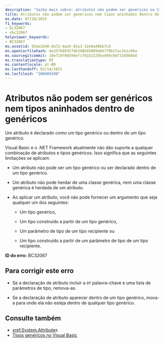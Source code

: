 ```yaml
---
description: 'Saiba mais sobre: atributos não podem ser genéricos ou tipos aninhados dentro de genéricos'
title: Atributos não podem ser genéricos nem tipos aninhados dentro de genéricos
ms.date: 07/20/2015
f1_keywords:
- bc32067
- vbc32067
helpviewer_keywords:
- BC32067
ms.assetid: 93ae2848-0a72-4ae5-82a3-32e0a49bb7cd
ms.openlocfilehash: 0a357b89357db398b93009d047f0b1fac2e1c89a
ms.sourcegitcommit: 10e719780594efc781b15295e499c66f316068b8
ms.translationtype: MT
ms.contentlocale: pt-BR
ms.lasthandoff: 02/14/2021
ms.locfileid: "100484100"
---
```

# <a name="attributes-cannot-be-generics-or-types-nested-inside-generics"></a>Atributos não podem ser genéricos nem tipos aninhados dentro de genéricos

Um atributo é declarado como um tipo genérico ou dentro de um tipo genérico.

Visual Basic e o .NET Framework atualmente não dão suporte a qualquer combinação de atributos e tipos genéricos. Isso significa que as seguintes limitações se aplicam:

- Um atributo não pode ser um tipo genérico ou ser declarado dentro de um tipo genérico.

- Um atributo não pode herdar de uma classe genérica, nem uma classe genérica é herdada de um atributo.

- Ao aplicar um atributo, você não pode fornecer um argumento que seja qualquer um dos seguintes:

  - Um tipo genérico,

  - Um tipo construído a partir de um tipo genérico,

  - Um parâmetro de tipo de um tipo recipiente ou

  - Um tipo construído a partir de um parâmetro de tipo de um tipo recipiente.

**ID do erro:** BC32067

## <a name="to-correct-this-error"></a>Para corrigir este erro

- Se a declaração de atributo incluir a `Of` palavra-chave e uma lista de parâmetros de tipo, remova-as.

- Se a declaração de atributo aparecer dentro de um tipo genérico, mova-a para onde ela não esteja dentro de qualquer tipo genérico.

## <a name="see-also"></a>Consulte também

- <xref:System.Attribute>s
- [Tipos genéricos no Visual Basic](../programming-guide/language-features/data-types/generic-types.md)
